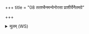 +++
title = "08 ततश्चैनमन्येनोरसा प्राशीर्येनैतमग्रे"

+++
<details><summary>मूलम् (WS)</summary>

ततश्चैनमन्येनोरसा प्राशीर्येनैतमग्रे प्राश्नन् ।  
कृष्यान रात्स्यसीत्येनमाह ॥ ९ ॥
</details>
